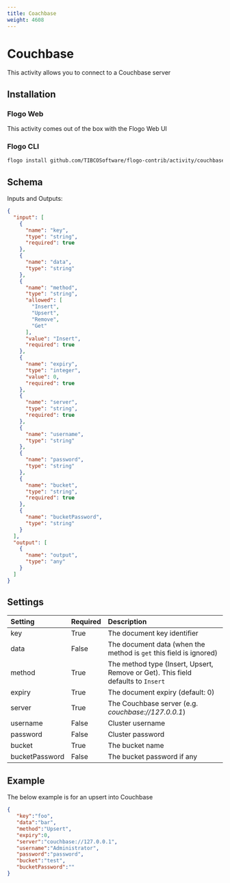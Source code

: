 ```yaml
---
title: Coachbase
weight: 4608
---
```

# Couchbase
This activity allows you to connect to a Couchbase server

## Installation
### Flogo Web
This activity comes out of the box with the Flogo Web UI
### Flogo CLI
```bash
flogo install github.com/TIBCOSoftware/flogo-contrib/activity/couchbase
```

## Schema
Inputs and Outputs:

```json
{
  "input": [
    {
      "name": "key",
      "type": "string",
      "required": true
    },
    {
      "name": "data",
      "type": "string"
    },
    {
      "name": "method",
      "type": "string",
      "allowed": [
        "Insert",
        "Upsert",
        "Remove",
        "Get"
      ],
      "value": "Insert",
      "required": true
    },
    {
      "name": "expiry",
      "type": "integer",
      "value": 0,
      "required": true
    },
    {
      "name": "server",
      "type": "string",
      "required": true
    },
    {
      "name": "username",
      "type": "string"
    },
    {
      "name": "password",
      "type": "string"
    },
    {
      "name": "bucket",
      "type": "string",
      "required": true
    },
    {
      "name": "bucketPassword",
      "type": "string"
    }
  ],
  "output": [
    {
      "name": "output",
      "type": "any"
    }
  ]
}
```
## Settings
| Setting        | Required | Description |
|:---------------|:---------|:------------|
| key            | True     | The document key identifier |         
| data           | False    | The document data (when the method is `get` this field is ignored) |
| method         | True     | The method type (Insert, Upsert, Remove or Get). This field defaults to `Insert` |
| expiry         | True     | The document expiry (default: 0) |
| server         | True     | The Couchbase server (e.g. *couchbase://127.0.0.1*) |
| username       | False    | Cluster username |
| password       | False    | Cluster password |
| bucket         | True     | The bucket name |
| bucketPassword | False    | The bucket password if any |

## Example
The below example is for an upsert into Couchbase
```json
{  
   "key":"foo",
   "data":"bar",
   "method":"Upsert",
   "expiry":0,
   "server":"couchbase://127.0.0.1",
   "username":"Administrator",
   "password":"password",
   "bucket":"test",
   "bucketPassword":""
}
```